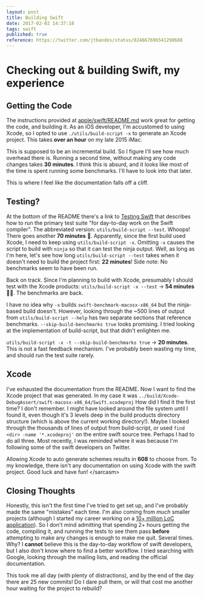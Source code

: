 ```yaml
---
layout: post
title: Building Swift
date: 2017-02-02 14:37:18
tags: swift
published: true
reference: https://twitter.com/jtbandes/status/824667696541298688
---
```


# Checking out & building Swift, my experience

## Getting the Code
The instructions provided at [apple/swift/README.md](https://github.com/apple/swift/blob/master/README.md) work great for getting the code, and building it. As an iOS developer, I'm accustomed to using Xcode, so I opted to use `./utils/build-script -x` to generate an Xcode project. This takes **over an hour** on my late 2015 iMac.

This is supposed to be an incremental build. So I figure I'll see how much overhead there is. Running a second time, without making any code changes takes **30 minutes**. I think this is absurd, and it looks like most of the time is spent running some benchmarks. I'll have to look into that later.

This is where I feel like the documentation falls off a cliff. 

## Testing?
At the bottom of the README there's a link to [Testing Swift](https://github.com/apple/swift/blob/master/docs/Testing.rst) that describes how to run the primary test suite "for day-to-day work on the Swift compiler". The abbreviated version: `utils/build-script --test`. Whoops! There goes another **70 minutes** 🙁. Apparently, since the first build used Xcode, I need to keep using `utils/build-script -x`. Omitting `-x` causes the script to build with `ninja` so that it can test the ninja output. Well, as long as I'm here, let's see how long `utils/build-script --test` takes when it doesn't need to build the project first: **22 minutes**! Side note: No benchmarks seem to have been run.

Back on track. Since I'm planning to build with Xcode, presumably I should test with the Xcode products: `utils/build-script -x --test` -> **54 minutes** 🤦‍♂️. The benchmarks are back.

I have no idea why `-x` builds `swift-benchmark-macosx-x86_64` but the ninja-based build doesn't. However, looking through the ~500 lines of output from `utils/build-script --help` has two separate sections that reference benchmarks. `--skip-build-benchmarks true` looks promising. I tried looking at the implementation of build-script, but that didn't enlighten me.

`utils/build-script -x -t --skip-build-benchmarks true` -> **20 minutes**. This is not a fast feedback mechanism. I've probably been wasting my time, and should run the test suite rarely.

## Xcode

I've exhausted the documentation from the README. Now I want to find the Xcode project that was generated. In my case it was `../build/Xcode-DebugAssert/swift-macosx-x86_64/Swift.xcodeproj` How did I find it the first time? I don't remember. I might have looked around the file system until I found it, even though it's 3 levels deep in the build products directory structure (which is above the current working directory!). Maybe I looked through the thousands of lines of output from build-script, or used `find <dir> -name '*.xcodeproj'` on the entire swift source tree. Perhaps I had to do all three. Most recently, I was reminded where it was because I'm following some of the swift developers on Twitter.

Allowing Xcode to auto generate schemes results in **608** to choose from. To my knowledge, there isn't any documentation on using Xcode with the swift project. Good luck and have fun! &lt;/sarcasm&gt;

## Closing Thoughts

Honestly, this isn't the first time I've tried to get set up, and I've probably made the same "mistakes" each time. I'm also coming from *much* smaller projects (although I started my career working on a [10+ million LoC application](http://www.drdobbs.com/tools/building-quickbooks-how-intuit-manages-1/240003694)). So I don't mind admitting that  spending 2+ hours getting the code, compiling it, and running the tests to see them pass **before** attempting to make any changes is enough to make me quit. Several times. Why? I **cannot** believe this is the day-to-day workflow of swift developers, but I also don't know where to find a better workflow. I tried searching with Google, looking through the mailing lists, and reading the official documentation.

This took me all day (with plenty of distractions), and by the end of the day there are 25 new commits! Do I dare pull them, or will that cost me another hour waiting for the project to rebuild?

